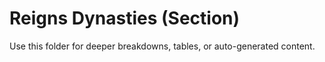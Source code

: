 # Reigns Dynasties (Section)

Use this folder for deeper breakdowns, tables, or auto-generated content.
